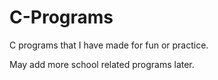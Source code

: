 # C-Programs
C programs that I have made for fun or practice.

May add more school related programs later.
